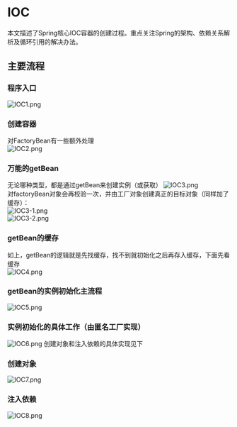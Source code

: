 # IOC
本文描述了Spring核心IOC容器的创建过程。重点关注Spring的架构、依赖关系解析及循环引用的解决办法。

## 主要流程
### 程序入口
![IOC1.png](images/IOC1.png)
### 创建容器
对FactoryBean有一些额外处理  
![IOC2.png](images/IOC2.png)
### 万能的getBean
无论哪种类型，都是通过getBean来创建实例（或获取）
![IOC3.png](images/IOC3.png)  
对factoryBean对象会再校验一次，并由工厂对象创建真正的目标对象（同样加了缓存）：  
![IOC3-1.png](images/IOC3-1.png)  
![IOC3-2.png](images/IOC3-2.png)
### getBean的缓存
如上，getBean的逻辑就是先找缓存，找不到就初始化之后再存入缓存，下面先看缓存  
![IOC4.png](images/IOC4.png)
### getBean的实例初始化主流程
![IOC5.png](images/IOC5.png)
### 实例初始化的具体工作（由匿名工厂实现）
![IOC6.png](images/IOC6.png)
创建对象和注入依赖的具体实现见下
### 创建对象
![IOC7.png](images/IOC7.png)
### 注入依赖
![IOC8.png](images/IOC8.png)
